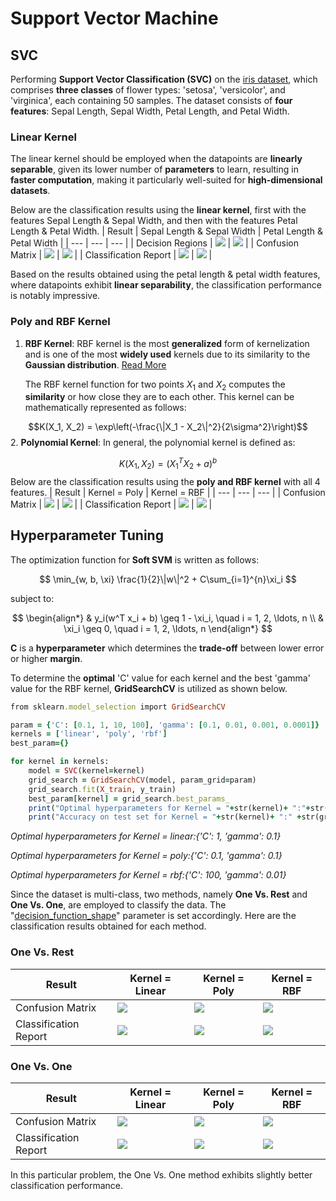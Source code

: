 # Support Vector Machine
## SVC
Performing **Support Vector Classification (SVC)** on the [iris dataset](https://scikit-learn.org/stable/modules/generated/sklearn.datasets.load_iris.html), which comprises **three classes** of flower types: 'setosa', 'versicolor', and 'virginica', each containing 50 samples. The dataset consists of **four features**: Sepal Length, Sepal Width, Petal Length, and Petal Width.
### Linear Kernel
The linear kernel should be employed when the datapoints are **linearly separable**, given its lower number of **parameters** to learn, resulting in **faster computation**, making it particularly well-suited for **high-dimensional datasets**.

Below are the classification results using the **linear kernel**, first with the features Sepal Length & Sepal Width, and then with the features Petal Length & Petal Width.
| Result | Sepal Length & Sepal Width | Petal Length & Petal Width |
| --- | --- | --- |
| Decision Regions | <img src="/readme_images/s_p.png"> | <img src="/readme_images/p_p.png"> |
| Confusion Matrix | <img src="/readme_images/s_c.png"> | <img src="/readme_images/p_c.png"> |
| Classification Report | <img src="/readme_images/s_r.jpg"> | <img src="/readme_images/p_r.jpg"> |

Based on the results obtained using the petal length & petal width features, where datapoints exhibit **linear separability**, the classification performance is notably impressive.
### Poly and RBF Kernel
1. **RBF Kernel**: RBF kernel is the most **generalized** form of kernelization and is one of the most **widely used** kernels due to its similarity to the **Gaussian distribution**. [Read More](https://towardsdatascience.com/radial-basis-function-rbf-kernel-the-go-to-kernel-acf0d22c798a)

	The RBF kernel function for two points $X_1$ and $X_2$ computes the **similarity** or how close they are to each other. This kernel can be mathematically represented as follows:

$$K(X_1, X_2) = \exp\left(-\frac{\|X_1 - X_2\|^2}{2\sigma^2}\right)$$
2. **Polynomial Kernel**: In general, the polynomial kernel is defined as:

$$K(X_1, X_2) = (X_1^TX_2+a)^b$$
Below are the classification results using the **poly and RBF kernel** with all 4 features.
| Result | Kernel = Poly | Kernel = RBF |
| --- | --- | --- |
| Confusion Matrix | <img src="/readme_images/poly_c.png"> | <img src="/readme_images/rbf_c.png"> |
| Classification Report | <img src="/readme_images/rbf_r.jpg"> | <img src="/readme_images/rbf_r.jpg"> |

## Hyperparameter Tuning
The optimization function for **Soft SVM** is written as follows:

$$
\min_{w, b, \xi} \frac{1}{2}\|w\|^2 + C\sum_{i=1}^{n}\xi_i
$$

subject to:

$$
\begin{align*}
& y_i(w^T x_i + b) \geq 1 - \xi_i, \quad i = 1, 2, \ldots, n \\
& \xi_i \geq 0, \quad i = 1, 2, \ldots, n
\end{align*}
$$

**C** is a **hyperparameter** which determines the **trade-off** between lower error or higher **margin**.

To determine the **optimal** 'C' value for each kernel and the best 'gamma' value for the RBF kernel, **GridSearchCV** is utilized as shown below.
```ruby
from sklearn.model_selection import GridSearchCV
```
```ruby
param = {'C': [0.1, 1, 10, 100], 'gamma': [0.1, 0.01, 0.001, 0.0001]}
kernels = ['linear', 'poly', 'rbf']
best_param={}

for kernel in kernels:
	model = SVC(kernel=kernel)
	grid_search = GridSearchCV(model, param_grid=param)
	grid_search.fit(X_train, y_train)
	best_param[kernel] = grid_search.best_params_
	print("Optimal hyperparameters for Kernel = "+str(kernel)+ ":"+str(best_param[kernel]))
	print("Accuracy on test set for Kernel = "+str(kernel)+ ":" +str(grid_search.score(X_test, y_test)*100)+"%\n")
```

*Optimal hyperparameters for Kernel = linear:{'C': 1, 'gamma': 0.1}*

*Optimal hyperparameters for Kernel = poly:{'C': 0.1, 'gamma': 0.1}*

*Optimal hyperparameters for Kernel = rbf:{'C': 100, 'gamma': 0.01}*

Since the dataset is multi-class, two methods, namely **One Vs. Rest** and **One Vs. One**, are employed to classify the data. 
The "[decision_function_shape](https://scikit-learn.org/stable/modules/generated/sklearn.svm.SVC.html)" parameter is set accordingly. Here are the classification results obtained for each method.
### One Vs. Rest
| Result | Kernel = Linear | Kernel = Poly | Kernel = RBF |
| --- | --- | --- | --- |
| Confusion Matrix | <img src="/readme_images/or_linear_c.png"> | <img src="/readme_images/or_poly_c.png"> | <img src="/readme_images/or_rbf_c.png"> |
| Classification Report | <img src="/readme_images/or_linear_r.jpg"> | <img src="/readme_images/or_poly_r.jpg"> | <img src="/readme_images/or_rbf_r.jpg"> |

### One Vs. One
| Result | Kernel = Linear | Kernel = Poly | Kernel = RBF |
| --- | --- | --- | --- |
| Confusion Matrix | <img src="/readme_images/oo_linear_c.png"> | <img src="/readme_images/oo_poly_c.png"> | <img src="/readme_images/oo_rbf_c.png"> |
| Classification Report | <img src="/readme_images/oo_linear_r.jpg"> | <img src="/readme_images/oo_poly_r.jpg"> | <img src="/readme_images/oo_rbf_r.jpg"> |

In this particular problem, the One Vs. One method exhibits slightly better classification performance.
